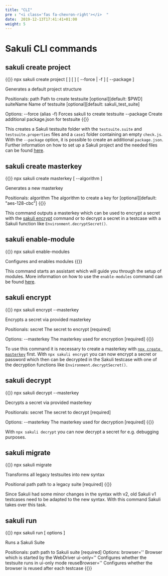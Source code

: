 ```yaml
---
title: "CLI"
pre : "<i class='fas fa-chevron-right'></i>  "
date:  2019-12-13T17:41:41+01:00
weight: 5
---
```


# Sakuli CLI commands

## sakuli create project
{{<highlight bash>}}
npx sakuli create project [ <path> ] [ <suiteName> ] [ --force | -f ] [ --package ]


Generates a default project structure


Positionals:
  path                  Path to create testsuite                                    [optional][default: $PWD]
  suiteName             Name of testsuite                                           [optional][default: sakuli_test_suite]
  
Options:
  --force (alias -f)    Forces sakuli to create testsuite
  --package             Create additional package.json for testsuite
{{</highlight>}}

This creates a Sakuli testsuite folder with the `testsuite.suite` and `testsuite.properties` files and a `case1` folder
containing an empty `check.js`. With the `--package` option, it is possible to create an additional `package.json`.
Further information on how to set up a Sakuli project and the needed files can be found [here](/docs/100_writing-tests#setup-and-configuration).


## sakuli create masterkey
{{<highlight bash>}}
npx sakuli create masterkey [ --algorithm ]


Generates a new masterkey


Positionals:
  algorithm             The algorithm to create a key for                           [optional][default: "aes-128-cbc"]
{{</highlight>}}

This command outputs a masterkey which can be used to encrypt a secret with the [sakuli encrypt](#sakuli-encrypt)
command or to decrypt a secret in a testcase with a Sakuli function like `Environment.decryptSecret()`.

  
## sakuli enable-module
{{<highlight bash>}}
npx sakuli enable-modules


Configures and enables modules
{{</highlight>}}

This command starts an assistant which will guide you through the setup of modules. More information on how
to use the `enable-modules` command can be found [here](/modules/#assisted-setup).

## sakuli encrypt
{{<highlight bash>}}
npx sakuli encrypt <secret> --masterkey


Encrypts a secret via provided masterkey


Positionals:
  secret                The secret to encrypt                                       [required]
  
Options:
  --masterkey           The masterkey used for encryption                           [required]
{{</highlight>}}

To use this command it is necessary to create a masterkey with [`npx create masterkey`](#sakuli-create-masterkey) first.
With `npx sakuli encrypt` you can now encrypt a secret or password which then can be decrypted in the Sakuli testcase
with one of the decryption functions like `Environment.decryptSecret()`. 

## sakuli decrypt
{{<highlight bash>}}
npx sakuli decrypt <secret> --masterkey


Decrypts a secret via provided masterkey


Positionals:
secret                The secret to decrypt                                       [required]

Options:
--masterkey           The masterkey used for decryption                           [required]
{{</highlight>}}

With `npx sakuli decrypt` you can now decrypt a secret for e.g. debugging purposes.

## sakuli migrate
{{<highlight bash>}}
npx sakuli migrate <path>


Transforms all legacy testsuites into new syntax


Positional
  path                  path to a legacy suite                                      [required]
{{</highlight>}}

Since Sakuli had some minor changes in the syntax with v2, old Sakuli v1 testcases need to be adapted to the new syntax.
With this command Sakuli takes over this task. 

## sakuli run
{{<highlight bash>}}
npx sakuli run <path> [ options ]


Runs a Sakuli Suite


Positionals:
  path                  path to Sakuli suite                                        [required]
Options:
  browser=''            Browser which is started by the WebDriver
  ui-only=''            Configures whether the testsuite runs in ui-only mode
  reuseBrowser=''       Configures whether the browser is reused after each testcase
{{</highlight>}}